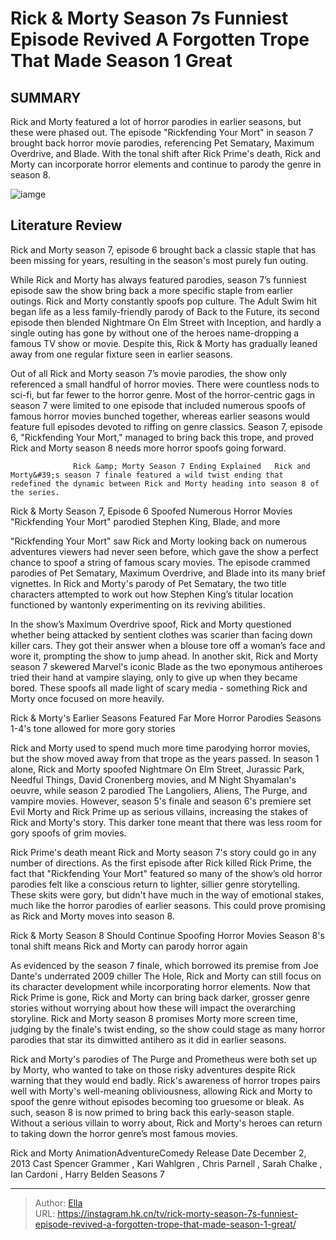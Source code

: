 # Rick &amp; Morty Season 7s Funniest Episode Revived A Forgotten Trope That Made Season 1 Great


## SUMMARY 



  Rick and Morty featured a lot of horror parodies in earlier seasons, but these were phased out.   The episode &#34;Rickfending Your Mort&#34; in season 7 brought back horror movie parodies, referencing Pet Sematary, Maximum Overdrive, and Blade.   With the tonal shift after Rick Prime&#39;s death, Rick and Morty can incorporate horror elements and continue to parody the genre in season 8.  

![iamge](https://static1.srcdn.com/wordpress/wp-content/uploads/2024/01/horror-movie-parodies-in-rick-and-morty-season-7.jpg)

## Literature Review

Rick and Morty season 7, episode 6 brought back a classic staple that has been missing for years, resulting in the season&#39;s most purely fun outing.




While Rick and Morty has always featured parodies, season 7’s funniest episode saw the show bring back a more specific staple from earlier outings. Rick and Morty constantly spoofs pop culture. The Adult Swim hit began life as a less family-friendly parody of Back to the Future, its second episode then blended Nightmare On Elm Street with Inception, and hardly a single outing has gone by without one of the heroes name-dropping a famous TV show or movie. Despite this, Rick &amp; Morty has gradually leaned away from one regular fixture seen in earlier seasons.




Out of all Rick and Morty season 7’s movie parodies, the show only referenced a small handful of horror movies. There were countless nods to sci-fi, but far fewer to the horror genre. Most of the horror-centric gags in season 7 were limited to one episode that included numerous spoofs of famous horror movies bunched together, whereas earlier seasons would feature full episodes devoted to riffing on genre classics. Season 7, episode 6, &#34;Rickfending Your Mort,&#34; managed to bring back this trope, and proved Rick and Morty season 8 needs more horror spoofs going forward.

                  Rick &amp; Morty Season 7 Ending Explained   Rick and Morty&#39;s season 7 finale featured a wild twist ending that redefined the dynamic between Rick and Morty heading into season 8 of the series.   


 Rick &amp; Morty Season 7, Episode 6 Spoofed Numerous Horror Movies 
&#34;Rickfending Your Mort&#34; parodied Stephen King, Blade, and more
         




&#34;Rickfending Your Mort&#34; saw Rick and Morty looking back on numerous adventures viewers had never seen before, which gave the show a perfect chance to spoof a string of famous scary movies. The episode crammed parodies of Pet Sematary, Maximum Overdrive, and Blade into its many brief vignettes. In Rick and Morty&#39;s parody of Pet Sematary, the two title characters attempted to work out how Stephen King’s titular location functioned by wantonly experimenting on its reviving abilities.

In the show’s Maximum Overdrive spoof, Rick and Morty questioned whether being attacked by sentient clothes was scarier than facing down killer cars. They got their answer when a blouse tore off a woman’s face and wore it, prompting the show to jump ahead. In another skit, Rick and Morty season 7 skewered Marvel&#39;s iconic Blade as the two eponymous antiheroes tried their hand at vampire slaying, only to give up when they became bored. These spoofs all made light of scary media - something Rick and Morty once focused on more heavily.






 Rick &amp; Morty&#39;s Earlier Seasons Featured Far More Horror Parodies 
Seasons 1-4&#39;s tone allowed for more gory stories
          

Rick and Morty used to spend much more time parodying horror movies, but the show moved away from that trope as the years passed. In season 1 alone, Rick and Morty spoofed Nightmare On Elm Street, Jurassic Park, Needful Things, David Cronenberg movies, and M Night Shyamalan&#39;s oeuvre, while season 2 parodied The Langoliers, Aliens, The Purge, and vampire movies. However, season 5&#39;s finale and season 6&#39;s premiere set Evil Morty and Rick Prime up as serious villains, increasing the stakes of Rick and Morty&#39;s story. This darker tone meant that there was less room for gory spoofs of grim movies.

Rick Prime&#39;s death meant Rick and Morty season 7&#39;s story could go in any number of directions. As the first episode after Rick killed Rick Prime, the fact that &#34;Rickfending Your Mort&#34; featured so many of the show’s old horror parodies felt like a conscious return to lighter, sillier genre storytelling. These skits were gory, but didn&#39;t have much in the way of emotional stakes, much like the horror parodies of earlier seasons. This could prove promising as Rick and Morty moves into season 8.






 Rick &amp; Morty Season 8 Should Continue Spoofing Horror Movies 
Season 8&#39;s tonal shift means Rick and Morty can parody horror again
          

As evidenced by the season 7 finale, which borrowed its premise from Joe Dante&#39;s underrated 2009 chiller The Hole, Rick and Morty can still focus on its character development while incorporating horror elements. Now that Rick Prime is gone, Rick and Morty can bring back darker, grosser genre stories without worrying about how these will impact the overarching storyline. Rick and Morty season 8 promises Morty more screen time, judging by the finale&#39;s twist ending, so the show could stage as many horror parodies that star its dimwitted antihero as it did in earlier seasons.

Rick and Morty&#39;s parodies of The Purge and Prometheus were both set up by Morty, who wanted to take on those risky adventures despite Rick warning that they would end badly. Rick&#39;s awareness of horror tropes pairs well with Morty&#39;s well-meaning obliviousness, allowing Rick and Morty to spoof the genre without episodes becoming too gruesome or bleak. As such, season 8 is now primed to bring back this early-season staple. Without a serious villain to worry about, Rick and Morty&#39;s heroes can return to taking down the horror genre’s most famous movies.




   Rick and Morty  AnimationAdventureComedy     Release Date    December 2, 2013     Cast    Spencer Grammer , Kari Wahlgren , Chris Parnell , Sarah Chalke , Ian Cardoni , Harry Belden     Seasons    7      


---

> Author: [Ella](https://instagram.hk.cn/)  
> URL: https://instagram.hk.cn/tv/rick-morty-season-7s-funniest-episode-revived-a-forgotten-trope-that-made-season-1-great/  

